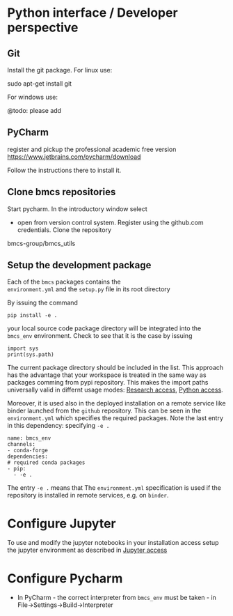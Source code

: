 
# Python interface / Developer perspective

## Git

Install the git package. 
For linux use:

sudo apt-get install git

For windows use:

@todo: please add  

## PyCharm

register and pickup the professional academic free version
https://www.jetbrains.com/pycharm/download

Follow the instructions there to install it.

## Clone bmcs repositories 

Start pycharm. In the introductory window select 
- open from version control system. Register using the github.com
credentials. Clone the repository

bmcs-group/bmcs_utils

## Setup the development package

Each of the `bmcs` packages contains the  
`environment.yml` and the `setup.py` file 
in its root directory

By issuing the command
```
pip install -e .
```
your local source code package directory will 
be integrated into the `bmcs_env`
environment. 
Check to see that it is the case by issuing
```
import sys
print(sys.path)
```
The current package directory should be included in the list. 
This approach has the advantage that your workspace is 
treated in the same way as packages comming from pypi 
repository. This makes the import paths universally 
valid in differnt usage modes:
[Research access](jupyter_access.md), 
[Python access](python_access.md).

Moreover, it is used also in the deployed 
installation on a remote service like 
binder launched from the `github` repository.
This can be seen in the `environment.yml` which 
specifies the required
packages. Note the last entry in this dependency:
specifying `-e .`
```
name: bmcs_env
channels:
- conda-forge
dependencies:
# required conda packages
- pip:
  - -e .
```
The entry `-e .` means that 
The `environment.yml` specification is 
used if the repository is installed in remote services,
e.g. on `binder`.


# Configure Jupyter

To use and modify the jupyter notebooks in your installation
access setup the jupyter environment as described in 
[Jupyter access](jupyter_access.md)

# Configure Pycharm

- In PyCharm - the correct interpreter from `bmcs_env` must be taken -
  in File->Settings->Build->Interpreter

